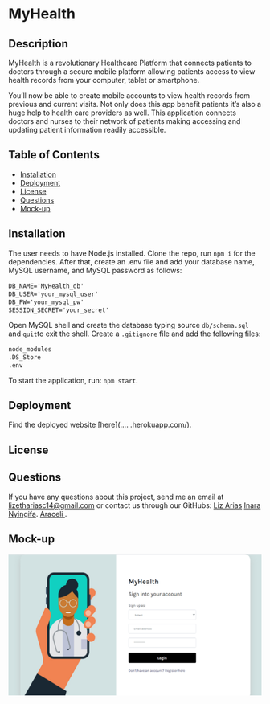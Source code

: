 # MyHealth

## Description
MyHealth is a revolutionary Healthcare Platform that connects patients to doctors through a secure mobile platform allowing patients access to view health records from your computer, tablet or smartphone. 

You’ll now be able to create mobile accounts to view health records from previous and current visits. Not only does this app benefit patients it’s also a huge help to health care providers as well. This application connects doctors and nurses to their network of patients making accessing and updating patient information readily accessible.


## Table of Contents

* [Installation](#installation)
* [Deployment](#deployment)
* [License](#license)
* [Questions](#questions)
* [Mock-up](#mock-up)


## Installation 
The user needs to have Node.js installed. Clone the repo, run `npm i` for the dependencies. After that, create an .env file and add your database name, MySQL username, and MySQL password as follows:

 ```
 DB_NAME='MyHealth_db'
 DB_USER='your_mysql_user'
 DB_PW='your_mysql_pw'
 SESSION_SECRET='your_secret'
 ```

 Open MySQL shell and create the database typing source `db/schema.sql` and `quit`to exit the shell.
 Create a `.gitignore` file and add the following files:

 ```
 node_modules 
 .DS_Store
 .env
 ```

To start the application, run:
`npm start`. 

## Deployment
Find the deployed website [here](.... .herokuapp.com/).


## License


## Questions
If you have any questions about this project, send me an email at lizethariasc14@gmail.com or contact us through our GitHubs:
 [Liz Arias](https://github.com/lizariasc)
 [Inara Nyingifa](https://github.com/inara-nyingifa).
 [Araceli ](https://github.com/Araceli4690).

## Mock-up
![Mock-up](mockup.png)